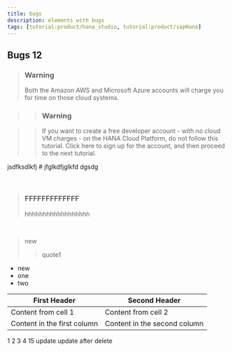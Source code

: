 ```yaml
---
title: bugs
description: elements with bugs
tags: [tutorial:product/hana_studio, tutorial:product/sapHana]
---
```


## Bugs 12
>### Warning
>Both the Amazon AWS and Microsoft Azure accounts will charge you for time on those cloud systems.

> >### Warning

> >If you want to create a free developer account - with no cloud VM charges - on the HANA Cloud Platform, do not follow this tutorial.  Click here to sign up for the account, and then proceed to the next tutorial.

jsdfksdlkfj # jfglkdfjglkfd dgsdg


&nbsp;

>### FFFFFFFFFFFFF
> hhhhhhhhhhhhhhhhhh

&nbsp;

> new
>> quote1

- new
 - one
 - two



First Header | Second Header
------------ | -------------
Content from cell 1 | Content from cell 2
Content in the first column | Content in the second column

1
2
3
4
15 update
update after delete
